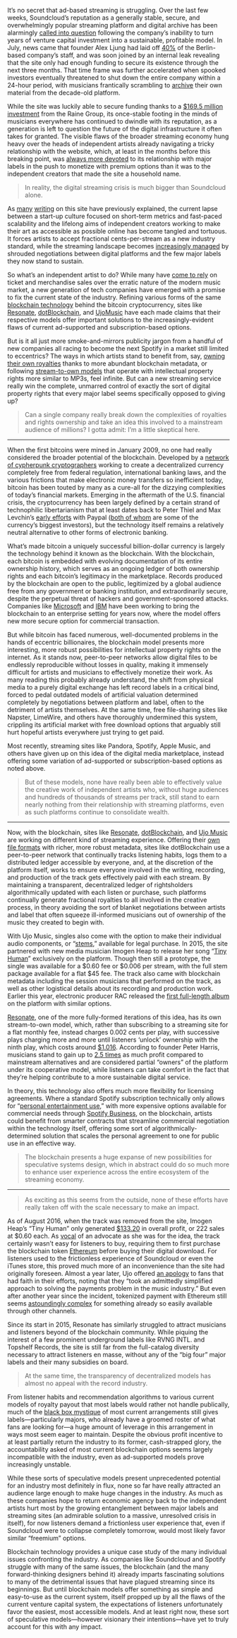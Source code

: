It’s no secret that ad-based streaming is struggling. Over the last few weeks, Soundcloud’s reputation as a generally stable, secure, and overwhelmingly popular streaming platform and digital archive has been alarmingly [called into question](https://www.digitalmusicnews.com/2017/08/10/soundcloud-investors-24-hours/) following the company’s inability to turn years of venture capital investment into a sustainable, profitable model. In July, news came that founder Alex Ljung had laid off [40%](https://www.bloomberg.com/news/articles/2017-07-06/soundcloud-cuts-40-percent-of-staff-in-bid-to-remain-independent) of the Berlin-based company’s staff, and was soon joined by an internal leak revealing that the site only had enough funding to secure its existence through the next three months. That time frame was further accelerated when spooked investors eventually threatened to shut down the entire company within a 24-hour period, with musicians frantically scrambling to [archive](https://twitter.com/michael_connor/status/895806192810946562) their own material from the decade-old platform.

While the site was luckily able to secure funding thanks to a [$169.5 million investment](http://press.soundcloud.com/157811-soundcloud-secures-significant-investment-led-by-the-raine-group-and-temasek) from the Raine Group, its once-stable footing in the minds of musicians everywhere has continued to dwindle with its reputation, as a generation is left to question the future of the digital infrastructure it often takes for granted. The visible flaws of the broader streaming economy hung heavy over the heads of independent artists already navigating a tricky relationship with the website, which, at least in the months before this breaking point, was [always more devoted](https://theoutline.com/post/1917/soundcloud-death) to its relationship with major labels in the push to monetize with premium options than it was to the independent creators that made the site a household name.

>In reality, the digital streaming crisis is much bigger than Soundcloud alone. 

As [many](https://watt.cashmusic.org/writing/businessmodels) [writing](https://watt.cashmusic.org/writing/thesecretlivesofplaylists) on this site have previously explained, the current lapse between a start-up culture focused on short-term metrics and fast-paced scalability and the lifelong aims of independent creators working to make their art as accessible as possible online has become tangled and tortuous. It forces artists to accept fractional cents-per-stream as a new industry standard, while the streaming landscape becomes [increasingly managed](https://watt.cashmusic.org/writing/thesecretlivesofplaylists) by shrouded negotiations between digital platforms and the few major labels they now stand to sustain. 

So what’s an independent artist to do? While many have [come to rely](http://www.billboard.com/articles/business/7430863/2016-soundscan-nielsen-music-mid-year-album-sales-sink-streaming-growth) on ticket and merchandise sales over the erratic nature of the modern music market, a new generation of tech companies have emerged with a promise to fix the current state of the industry. Refining various forms of the same [blockchain technology](http://futures.theactualschool.com/) behind the bitcoin cryptocurrency, sites like [Resonate](https://resonate.is/), [dotBlockchain](http://dotblockchainmusic.com/), and [UjoMusic](https://ujomusic.com/) have each made claims that their respective models offer important solutions to the increasingly-evident flaws of current ad-supported and subscription-based options.

But is it all just more smoke-and-mirrors publicity jargon from a handful of new companies all racing to become the next Spotify in a market still limited to eccentrics? The ways in which artists stand to benefit from, say, [owning their own royalties](https://qz.com/620454/imogen-heap-wants-to-use-blockchain-technology-to-revolutionize-the-music-industry/) thanks to more abundant blockchain metadata, or following [stream-to-own models](https://resonate.is/#stream2own) that operate with intellectual property rights more similar to MP3s, feel infinite. But can a new streaming service really win the complete, unmarred control of exactly the sort of digital property rights that every major label seems specifically opposed to giving up? 

>Can a single company really break down the complexities of royalties and rights ownership and take an idea this involved to a mainstream audience of millions? I gotta admit: I’m a little skeptical here.

* * * *

When the first bitcoins were mined in January 2009, no one had really considered the broader potential of the blockchain. Developed by a [network of cypherpunk cryptographers](http://futures.theactualschool.com/) working to create a decentralized currency completely free from federal regulation, international banking laws, and the various frictions that make electronic money transfers so inefficient today, bitcoin has been touted by many as a cure-all for the dizzying complexities of today’s financial markets. Emerging in the aftermath of the U.S. financial crisis, the cryptocurrency has been largely defined by a certain strand of technophilic libertarianism that at least dates back to Peter Thiel and Max Levchin’s [early efforts](http://futures.theactualschool.com/) with Paypal ([both of whom](https://www.washingtonpost.com/news/the-switch/wp/2016/11/21/the-secretive-brain-trust-of-silicon-valley-insiders-who-are-helping-trump/?utm_term=.c160edc13781) are some of the currency’s biggest investors), but the technology itself remains a relatively neutral alternative to other forms of electronic banking.

What’s made bitcoin a uniquely successful billion-dollar currency is largely the technology behind it known as the blockchain. With the blockchain, each bitcoin is embedded with evolving documentation of its entire ownership history, which serves as an ongoing ledger of both ownership rights and each bitcoin’s legitimacy in the marketplace. Records produced by the blockchain are open to the public, legitimized by a global audience free from any government or banking institution, and extraordinarily secure, despite the perpetual threat of hackers and government-sponsored attacks. Companies like [Microsoft](http://fortune.com/2017/09/05/maersk-blockchain-insurance/) and [IBM](http://www.businessinsider.com/ubs-technologies-like-blockchain-are-ibms-best-hope-for-recovery-2017-9) have been working to bring the blockchain to an enterprise setting for years now, where the model offers new more secure option for commercial transaction.

But while bitcoin has faced numerous, well-documented problems in the hands of eccentric billionaires, the blockchain model presents more interesting, more robust possibilities for intellectual property rights on the internet. As it stands now, peer-to-peer networks allow digital files to be endlessly reproducible without losses in quality, making it immensely difficult for artists and musicians to effectively monetize their work. As many reading this probably already understand, the shift from physical media to a purely digital exchange has left record labels in a critical bind, forced to pedal outdated models of artificial valuation determined completely by negotiations between platform and label, often to the detriment of artists themselves. At the same time, free file-sharing sites like Napster, LimeWire, and others have thoroughly undermined this system, crippling its artificial market with free download options that arguably still hurt hopeful artists everywhere just trying to get paid.

Most recently, streaming sites like Pandora, Spotify, Apple Music, and others have given up on this idea of the digital media marketplace, instead offering some variation of ad-supported or subscription-based options as noted above. 

>But of these models, none have really been able to effectively value the creative work of independent artists who, without huge audiences and hundreds of thousands of streams per track, still stand to earn nearly nothing from their relationship with streaming platforms, even as such platforms continue to consolidate wealth.

* * * *

Now, with the blockchain, sites like [Resonate](https://resonate.is/), [dotBlockchain](http://dotblockchainmusic.com/), and [Ujo Music](https://ujomusic.com/) are working on different kind of streaming experience. Offering their [own file formats](http://www.factmag.com/2017/02/21/blockchain-bitcoin-music-industry/) with richer, more robust metadata, sites like dotBlockchain use a peer-to-peer network that continually tracks listening habits, logs them to a distributed ledger accessible by everyone, and, at the discretion of the platform itself, works to ensure everyone involved in the writing, recording, and production of the track gets effectively paid with each stream. By maintaining a transparent, decentralized ledger of rightsholders algorithmically updated with each listen or purchase, such platforms continually generate fractional royalties to all involved in the creative process, in theory avoiding the sort of blanket negotiations between artists and label that often squeeze ill-informed musicians out of ownership of the music they created to begin with.

With Ujo Music, singles also come with the option to make their individual audio components, or “[stems](https://en.wikipedia.org/wiki/Stem_mixing_and_mastering),” available for legal purchase. In 2015, the site partnered with new media musician Imogen Heap to release her song “[Tiny Human](https://alpha.ujomusic.com/#/imogen_heap/tiny_human/tiny_human)” exclusively on the platform. Though then still a prototype, the single was available for a $0.60 fee or $0.006 per stream, with the full stem package available for a flat $45 fee. The track also came with blockchain metadata including the session musicians that performed on the track, as well as other logistical details about its recording and production work. Earlier this year, electronic producer RAC released the [first full-length album](https://motherboard.vice.com/en_us/article/nevzbz/this-dj-has-released-the-first-full-length-album-using-the-ethereum-blockchain) on the platform with similar options.   

[Resonate](https://resonate.is/), one of the more fully-formed iterations of this idea, has its own stream-to-own model, which, rather than subscribing to a streaming site for a flat monthly fee, instead charges 0.002 cents per play, with successive plays charging more and more until listeners ‘unlock’ ownership with the ninth play, which costs around [$1.016](https://www.forbes.com/forbes/welcome/?toURL=https://www.forbes.com/sites/cheriehu/2016/06/08/resonate-smarter-fairer-streaming-service/&refURL=&referrer=#1d984696287b). According to founder Peter Harris, musicians stand to gain up to [2.5 times](https://resonate.is/) as much profit compared to mainstream alternatives and are considered partial “owners” of the platform under its cooperative model, while listeners can take comfort in the fact that they’re helping contribute to a more sustainable digital service.

In theory, this technology also offers much more flexibility for licensing agreements. Where a standard Spotify subscription technically only allows for “[personal entertainment use](https://www.spotify.com/no/legal/end-user-agreement/),” with more expensive options available for commercial needs through [Spotify Business](https://www.soundtrackyourbrand.com/spotify-business), on the blockchain, artists could benefit from smarter contracts that streamline commercial negotiation within the technology itself, offering some sort of algorithmically-determined solution that scales the personal agreement to one for public use in an effective way. 

>The blockchain presents a huge expanse of new possibilities for speculative systems design, which in abstract could do so much more to enhance user experience across the entire ecosystem of the streaming economy.

* * * *

>As exciting as this seems from the outside, none of these efforts have really taken off with the scale necessary to make an impact. 

As of August 2016, when the track was removed from the site, Imogen Heap’s “Tiny Human” only generated [$133.20](https://davidgerard.co.uk/blockchain/imogen-heap-tiny-human-total-sales-133-20/) in overall profit, or 222 sales at $0.60 each. As [vocal](https://quarterly.demos.co.uk/article/issue-8/music-and-blockchain/) of an advocate as she was for the idea, the track certainly wasn’t easy for listeners to buy, requiring them to first purchase the blockchain token [Ethereum](http://www.huffingtonpost.com/ameer-rosic-/ethereum-vs-bitcoin-whats_b_13735404.html) before buying their digital download. For listeners used to the frictionless experience of Soundcloud or even the iTunes store, this proved much more of an inconvenience than the site had originally foreseen. Almost a year later, Ujo offered [an apology](https://blog.ujomusic.com/welcome-back-1addcc06bcc6?gi=7df960a6854d) to fans that had faith in their efforts, noting that they “took an admittedly simplified approach to solving the payments problem in the music industry.” But even after another year since the incident, tokenized payment with Ethereum still seems [astoundingly complex](https://blog.ujomusic.com/distributing-claiming-the-ego-album-badge-322bae9bffae) for something already so easily available through other channels. 

Since its start in 2015, Resonate has similarly struggled to attract musicians and listeners beyond of the blockchain community. While piquing the interest of a few prominent underground labels like RVNG INTL. and Topshelf Records, the site is still far from the full-catalog diversity necessary to attract listeners en masse, without any of the “big four” major labels and their many subsidies on board.

>At the same time, the transparency of decentralized models has almost no appeal with the record industry. 

From listener habits and recommendation algorithms to various current models of royalty payout that most labels would rather not handle publically, much of the [black box mystique](https://watt.cashmusic.org/writing/thesecretlivesofplaylists) of most current arrangements still gives labels—particularly majors, who already have a groomed roster of what fans are looking for—a huge amount of leverage in this arrangement in ways most seem eager to maintain. Despite the obvious profit incentive to at least partially return the industry to its former, cash-strapped glory, the accountability asked of most current blockchain options seems largely incompatible with the industry, even as ad-supported models prove increasingly unstable.

While these sorts of speculative models present unprecedented potential for an industry most definitely in flux, none so far have really attracted an audience large enough to make huge changes in the industry. As much as these companies hope to return economic agency back to the independent artists hurt most by the growing entanglement between major labels and streaming sites (an admirable solution to a massive, unresolved crisis in itself), for now listeners demand a frictionless user experience that, even if Soundcloud were to collapse completely tomorrow, would most likely favor similar “freemium” options.

Blockchain technology provides a unique case study of the many individual issues confronting the industry. As companies like Soundcloud and Spotify struggle with many of the same issues, the blockchain (and the many forward-thinking designers behind it) already imparts fascinating solutions to many of the detrimental issues that have plagued streaming since its beginnings. But until blockchain models offer something as simple and easy-to-use as the current system, itself propped up by all the flaws of the current venture capital system, the expectations of listeners unfortunately favor the easiest, most accessible models. And at least right now, these sort of speculative models—however visionary their intentions—have yet to truly account for this with any impact.
